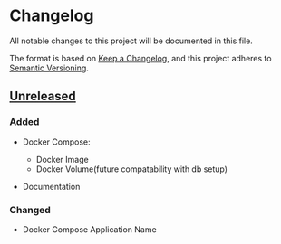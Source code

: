 # Changelog

All notable changes to this project will be documented in this file.

The format is based on [Keep a Changelog](https://keepachangelog.com/en/1.0.0/),
and this project adheres to [Semantic Versioning](https://semver.org/spec/v2.0.0.html).

## [Unreleased]

### Added 

- Docker Compose:
  - Docker Image 
  - Docker Volume(future compatability with db setup)
  

- Documentation

### Changed

- Docker Compose Application Name
  


[unreleased]: https://github.com/BloomGameStudio/EnvironmentService/compare/staging...dev
[0.0.1]: https://github.com/BloomGameStudio/EnvironmentService/releases/tag/0.0.1